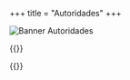 +++
title = "Autoridades"
+++

![Banner Autoridades](/imgs/Banner%20Autoridades.png)

{{<autoridades>}}

{{<abanderados>}}

